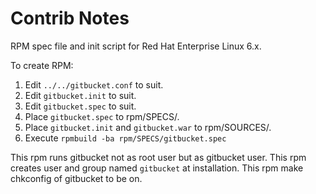 # Contrib Notes #

RPM spec file and init script for Red Hat Enterprise Linux 6.x. 

To create RPM:
1. Edit `../../gitbucket.conf` to suit.
2. Edit `gitbucket.init` to suit.
3. Edit `gitbucket.spec` to suit.
4. Place `gitbucket.spec` to rpm/SPECS/.
5. Place `gitbucket.init` and `gitbucket.war` to rpm/SOURCES/.
6. Execute `rpmbuild -ba rpm/SPECS/gitbucket.spec`

This rpm runs gitbucket not as root user but as gitbucket user.
This rpm creates user and group named `gitbucket` at installation.
This rpm make chkconfig of gitbucket to be on.
